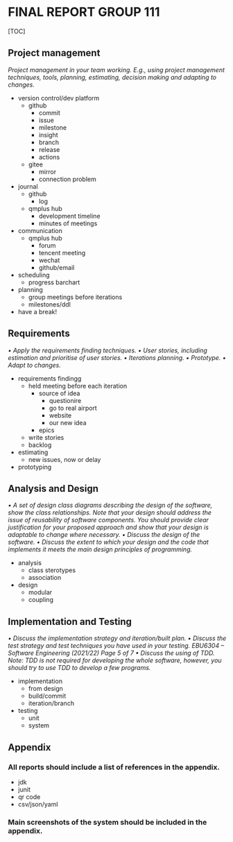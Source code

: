 # FINAL REPORT GROUP 111

[TOC]

## Project management

*Project management in your team working. E.g., using project
management techniques, tools, planning, estimating, decision making
and adapting to changes.*

- version control/dev platform
  - github
    - commit
    - issue
    - milestone
    - insight
    - branch
    - release
    - actions
  - gitee
    - mirror
    - connection problem
- journal
  - github
    - log
  - qmplus hub
    - development timeline
    - minutes of meetings
- communication
  - qmplus hub
    - forum
    - tencent meeting
    - wechat
    - github/email
- scheduling 
  - progress barchart
- planning
  - group meetings before iterations
  - milestones/ddl
- have a break!

## Requirements

*• Apply the requirements finding techniques.
• User stories, including estimation and prioritise of user stories.
• Iterations planning.
• Prototype.
• Adapt to changes.*

- requirements findingg
  - held meeting before each iteration
    - source of idea
      - questionire
      - go to real airport
      - website
      - our new idea
    - epics
  - write stories
  - backlog
- estimating
  - new issues, now or delay
- prototyping

## Analysis and Design

*• A set of design class diagrams describing the design of the software, show
the class relationships. Note that your design should address the issue of
reusability of software components. You should provide clear justification
for your proposed approach and show that your design is adaptable to
change where necessary.
• Discuss the design of the software.
• Discuss the extent to which your design and the code that implements it
meets the main design principles of programming.*

- analysis
  - class sterotypes
  - association
- design
  - modular
  - coupling

## Implementation and Testing

*• Discuss the implementation strategy and iteration/built plan.
• Discuss the test strategy and test techniques you have used in your
testing.
EBU6304 – Software Engineering (2021/22) Page 5 of 7
• Discuss the using of TDD. Note: TDD is not required for developing the
whole software, however, you should try to use TDD to develop a few
programs.*

- implementation
  - from design
  - build/commit
  - iteration/branch
- testing
  - unit
  - system

## Appendix

### All reports should include a list of references in the appendix.

- jdk
- junit
- qr code
- csv/json/yaml

### Main screenshots of the system should be included in the appendix.